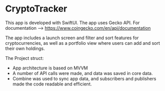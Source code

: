 # CryptoTracker

This app is developed with SwiftUI.
The app uses Gecko API. For documentation -->  https://www.coingecko.com/en/api/documentation

The app includes a launch screen and filter and sort features for cryptocurrencies, 
as well as a portfolio view where users can add and sort their own holdings.

The Project struct:

  - App architecture is based on MVVM
  - A number of API calls were made, and data was saved in core data.
  - Combine was used to sync app data, and subscribers and publishers made the code readable and efficient.

